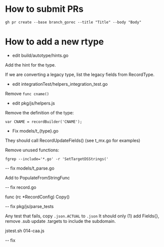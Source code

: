 # How to submit PRs

```
gh pr create --base branch_gorec --title "Title" --body "Body"
```

# How to add a new rtype


- edit  build/autotype/hints.go

Add the hint for the type.

If we are converting a legacy type, list the legacy fields from RecordType.


- edit integrationTest/helpers_integration_test.go

Remove `func cname()`


- edit  pkg/js/helpers.js

Remove the definition of the type:

```
var CNAME = recordBuilder('CNAME');
```


- Fix models/t_{type}.go

They should call RecordUpdateFields() (see t_mx.go for examples)

Remove unused functions:

```
fgrep --include='*.go' -r 'SetTargetDSStrings('
```



-- fix models/t_parse.go

Add to PopulateFromStringFunc


-- fix record.go

func (rc *RecordConfig) Copy()



-- fix pkg/js/parse_tests

Any test that fails, copy `.json.ACTUAL` to `.json`
It should only (1) add Fields{},
remove .sub
update .targets to include the subdomain.

jstest.sh 014-caa.js

-- fix
